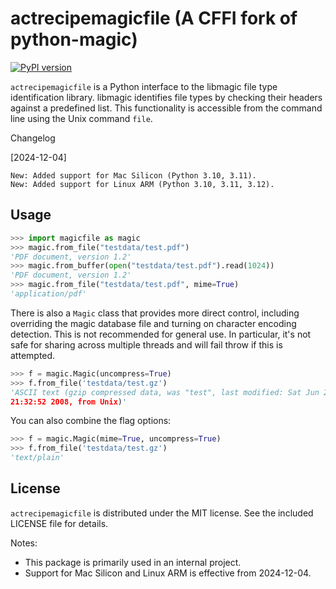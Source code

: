 # actrecipemagicfile (A CFFI fork of python-magic)
[![PyPI version](https://badge.fury.io/py/actrecipemagicfile.svg)](https://badge.fury.io/py/actrecipemagicfile)

`actrecipemagicfile` is a Python interface to the libmagic file type identification library. libmagic identifies file types by checking their headers against a predefined list. This functionality is accessible from the command line using the Unix command `file`.

Changelog

[2024-12-04]

    New: Added support for Mac Silicon (Python 3.10, 3.11).
    New: Added support for Linux ARM (Python 3.10, 3.11, 3.12).

## Usage

```python
>>> import magicfile as magic
>>> magic.from_file("testdata/test.pdf")
'PDF document, version 1.2'
>>> magic.from_buffer(open("testdata/test.pdf").read(1024))
'PDF document, version 1.2'
>>> magic.from_file("testdata/test.pdf", mime=True)
'application/pdf'
```

There is also a `Magic` class that provides more direct control,
including overriding the magic database file and turning on character
encoding detection.  This is not recommended for general use.  In
particular, it's not safe for sharing across multiple threads and
will fail throw if this is attempted.

```python
>>> f = magic.Magic(uncompress=True)
>>> f.from_file('testdata/test.gz')
'ASCII text (gzip compressed data, was "test", last modified: Sat Jun 28
21:32:52 2008, from Unix)'
```

You can also combine the flag options:

```python
>>> f = magic.Magic(mime=True, uncompress=True)
>>> f.from_file('testdata/test.gz')
'text/plain'
```

## License

`actrecipemagicfile` is distributed under the MIT license.  See the included
LICENSE file for details.

Notes:

- This package is primarily used in an internal project.
- Support for Mac Silicon and Linux ARM is effective from 2024-12-04.